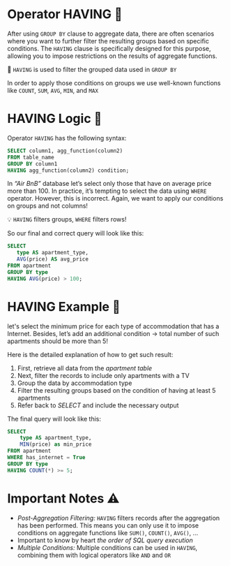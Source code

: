 # Operator HAVING 🛒

After using `GROUP BY` clause to aggregate data, there are often scenarios where you want to further filter the resulting groups based on specific conditions. The `HAVING` clause is specifically designed for this purpose, allowing you to impose restrictions on the results of aggregate functions.

<aside>

📖 `HAVING` is used to filter the grouped data used in `GROUP BY`

</aside>

In order to apply those conditions on groups we use well-known functions like `COUNT`, `SUM`, `AVG`, `MIN`, and `MAX` 

# HAVING Logic 🧩

Operator `HAVING` has the following syntax:

```sql
SELECT column1, agg_function(column2)
FROM table_name
GROUP BY column1
HAVING agg_function(column2) condition;
```

In *“Air BnB”* database let’s select only those that have on average price more than 100. In practice, it’s tempting to select the data using `WHERE` operator. However, this is incorrect. Again, we want to apply our conditions on groups and not columns!

<aside>

💡 `HAVING` filters groups, `WHERE` filters rows!

</aside>

So our final and correct query will look like this:

```sql
SELECT
   type AS apartment_type,
   AVG(price) AS avg_price
FROM apartment
GROUP BY type
HAVING AVG(price) > 100;
```

# HAVING Example 🧪

let's select the minimum price for each type of accommodation that has a Internet. Besides, let’s add an additional condition → total number of such apartments should be more than 5!

Here is the detailed explanation of how to get such result:

1. First, retrieve all data from the *apartment table*
2. Next, filter the records to include only apartments with a TV
3. Group the data by accommodation type
4. Filter the resulting groups based on the condition of having at least 5 apartments
5. Refer back to *SELECT* and include the necessary output

The final query will look like this:

```sql
SELECT
    type AS apartment_type,
    MIN(price) as min_price
FROM apartment
WHERE has_internet = True
GROUP BY type
HAVING COUNT(*) >= 5;
```

# **Important Notes ⚠️**

- *Post-Aggregation Filtering:* `HAVING` filters records after the aggregation has been performed. This means you can only use it to impose conditions on aggregate functions like `SUM()`, `COUNT()`, `AVG()`, …
- Important to know by heart *the order of SQL query execution*
- *Multiple Conditions:* Multiple conditions can be used in `HAVING`, combining them with logical operators like `AND` and `OR`